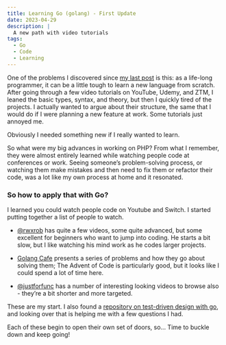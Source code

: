 ```yaml
---
title: Learning Go (golang) - First Update
date: 2023-04-29
description: |
  A new path with video tutorials
tags:
  - Go
  - Code
  - Learning
---
```


One of the problems I discovered since [my last post](/posts/learning-go-from-a-hospital-bed/) is this: as a life-long programmer, it can be a little tough to learn a new language from scratch. After going through a few video tutorials on YouTube, Udemy, and ZTM, I leaned the basic types, syntax, and theory, but then I quickly tired of the projects. I actually wanted to argue about their structure, the same that I would do if I were planning a new feature at work. Some tutorials just annoyed me.

Obviously I needed something new if I really wanted to learn.

So what were my big advances in working on PHP? From what I remember, they were almost entirely learned while watching people code at conferences or work. Seeing someone’s problem-solving process, or watching them make mistakes and then need to fix them or refactor their code, was a lot like my own process at home and it resonated.

### So how to apply that with Go?

I learned you could watch people code on Youtube and Switch. I started putting together a list of people to watch.

- [@rwxrob](https://www.youtube.com/@rwxrob) has quite a few videos, some quite advanced, but some excellent for beginners who want to jump into coding. He starts a bit slow, but I like watching his mind work as he codes larger projects.

- [Golang Cafe](https://www.youtube.com/@GolangCafe) presents a series of problems and how they go about solving them; The Advent of Code is particularly good, but it looks like I could spend a lot of time here.

- [@justforfunc](https://www.youtube.com/channel/UC_BzFbxG2za3bp5NRRRXJSw) has a number of interesting looking videos to browse also - they’re a bit shorter and more targeted.

These are my start. I also found a [repository on test-driven design with go](https://github.com/quii/learn-go-with-tests), and looking over that is helping me with a few questions I had.

Each of these begin to open their own set of doors, so... Time to buckle down and keep going!
